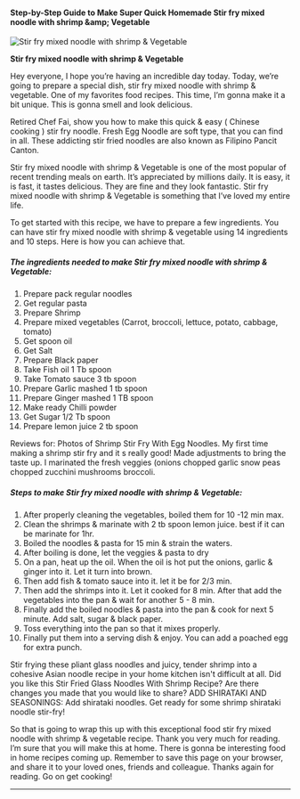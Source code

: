             

#### Step-by-Step Guide to Make Super Quick Homemade Stir fry mixed noodle with shrimp &amp;amp; Vegetable

![Stir fry mixed noodle with shrimp &amp; Vegetable](https://img-global.cpcdn.com/recipes/1014ee1acd2b63db/751x532cq70/stir-fry-mixed-noodle-with-shrimp-vegetable-recipe-main-photo.jpg)

**Stir fry mixed noodle with shrimp &amp; Vegetable**

Hey everyone, I hope you’re having an incredible day today. Today, we’re going to prepare a special dish, stir fry mixed noodle with shrimp & vegetable. One of my favorites food recipes. This time, I’m gonna make it a bit unique. This is gonna smell and look delicious.

Retired Chef Fai, show you how to make this quick & easy ( Chinese cooking ) stir fry noodle. Fresh Egg Noodle are soft type, that you can find in all. These addicting stir fried noodles are also known as Filipino Pancit Canton.

Stir fry mixed noodle with shrimp & Vegetable is one of the most popular of recent trending meals on earth. It’s appreciated by millions daily. It is easy, it is fast, it tastes delicious. They are fine and they look fantastic. Stir fry mixed noodle with shrimp & Vegetable is something that I’ve loved my entire life.

To get started with this recipe, we have to prepare a few ingredients. You can have stir fry mixed noodle with shrimp & vegetable using 14 ingredients and 10 steps. Here is how you can achieve that.

##### The ingredients needed to make Stir fry mixed noodle with shrimp & Vegetable:

1.  Prepare pack regular noodles
2.  Get regular pasta
3.  Prepare Shrimp
4.  Prepare mixed vegetables (Carrot, broccoli, lettuce, potato, cabbage, tomato)
5.  Get spoon oil
6.  Get Salt
7.  Prepare Black paper
8.  Take Fish oil 1 Tb spoon
9.  Take Tomato sauce 3 tb spoon
10.  Prepare Garlic mashed 1 tb spoon
11.  Prepare Ginger mashed 1 TB spoon
12.  Make ready Chilli powder
13.  Get Sugar 1/2 Tb spoon
14.  Prepare lemon juice 2 tb spoon

Reviews for: Photos of Shrimp Stir Fry With Egg Noodles. My first time making a shrimp stir fry and it s really good! Made adjustments to bring the taste up. I marinated the fresh veggies (onions chopped garlic snow peas chopped zucchini mushrooms broccoli.

##### Steps to make Stir fry mixed noodle with shrimp & Vegetable:

1.  After properly cleaning the vegetables, boiled them for 10 -12 min max.
2.  Clean the shrimps & marinate with 2 tb spoon lemon juice. best if it can be marinate for 1hr.
3.  Boiled the noodles & pasta for 15 min & strain the waters.
4.  After boiling is done, let the veggies & pasta to dry
5.  On a pan, heat up the oil. When the oil is hot put the onions, garlic & ginger into it. Let it turn into brown.
6.  Then add fish & tomato sauce into it. let it be for 2/3 min.
7.  Then add the shrimps into it. Let it cooked for 8 min. After that add the vegetables into the pan & wait for another 5 - 8 min.
8.  Finally add the boiled noodles & pasta into the pan & cook for next 5 minute. Add salt, sugar & black paper.
9.  Toss everything into the pan so that it mixes properly.
10.  Finally put them into a serving dish & enjoy. You can add a poached egg for extra punch.

Stir frying these pliant glass noodles and juicy, tender shrimp into a cohesive Asian noodle recipe in your home kitchen isn't difficult at all. Did you like this Stir Fried Glass Noodles With Shrimp Recipe? Are there changes you made that you would like to share? ADD SHIRATAKI AND SEASONINGS: Add shirataki noodles. Get ready for some shrimp shirataki noodle stir-fry!

So that is going to wrap this up with this exceptional food stir fry mixed noodle with shrimp & vegetable recipe. Thank you very much for reading. I’m sure that you will make this at home. There is gonna be interesting food in home recipes coming up. Remember to save this page on your browser, and share it to your loved ones, friends and colleague. Thanks again for reading. Go on get cooking!

* * *